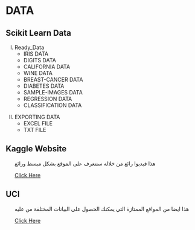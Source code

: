 <h1>DATA</h1>
<h2>Scikit Learn Data</h2>

<ol type="I">
  <li>Ready_Data<ul>
      <li>IRIS DATA</li>
      <li>DIGITS DATA</li>
      <li>CALIFORNIA DATA</li>
      <li>WINE DATA</li>
      <li>BREAST-CANCER DATA</li>
      <li>DIABETES DATA</li>
      <li>SAMPLE-IMAGES DATA</li>
      <li>REGRESSION DATA</li>
      <li>CLASSIFICATION DATA</li>
    </ul></li>
<p>
    
<p>
    
  <li>EXPORTING DATA<ul>
      <li>EXCEL FILE</li>
      <li>TXT FILE</li>
  </ul></li>
</ol>

<h2>Kaggle Website</h2>
<ol type="I">
    <p>هذا فيديوا رائع من خلاله ستتعرف على الموقع بشكل مبسط ورائع

<a href="https://www.youtube.com/watch?v=hEoOApoF-TI">Click Here</a>
    </p>
</ol>



<h2>UCI</h2>
<ol type="I">
    <p>هذا ايضا من المواقع الممتازة التي يمكنك الحصول على البيانات المختلفة من عليه 

<a href="https://archive.ics.uci.edu/ml/index.php">Click Here</a>
    </p>
</ol>
